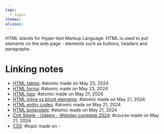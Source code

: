 ```yaml
---  
tags:  
  - topic  
themes:   
aliases:   
---  
```

HTML stands for Hyper-text Markup Language. HTML is used to put elements on the web page - elements such as buttons, headers and paragraphs.  
# Linking notes  
- [HTML tables](./HTML%20tables.md): #atomic made on May 23, 2024  
- [HTML forms](./HTML%20forms.md): #atomic made on May 23, 2024  
- [HTML lists](./HTML%20lists.md): #atomic made on May 21, 2024  
- [HTML inline vs block elements](./HTML%20inline%20vs%20block%20elements.md): #atomic made on May 21, 2024  
- [HTML entity codes](./HTML%20entity%20codes.md): #atomic made on May 21, 2024  
- [HTML boilerplate](./HTML%20boilerplate.md): #atomic made on May 21, 2024  
- [Colt Steele - Udemy - Webdev complete 2024](../Courses/Colt%20Steele%20-%20Udemy%20-%20Webdev%20complete%202024.md): #course made on May 21, 2024  
- [CSS](./CSS.md): #topic made on \-  
